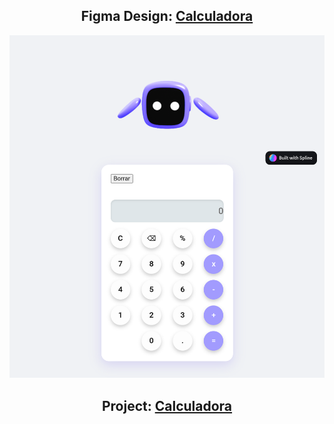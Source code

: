 <h2 align="center">Figma Design: <a href="https://www.figma.com/design/MIbDzhmo2LpaXbFgH7RlDj/iOS-16-Calculator-App-Ui-Design-(Community)?node-id=0-1&p=f&t=lHyp1U9sd6SKW6FV-0">Calculadora</a></h2> <img src="img/hero.png" alt="Calculadora Hero Image"> <h2 align="center">Project: <a href="https://calculadora-steel-six.vercel.app">Calculadora</a></h2> 